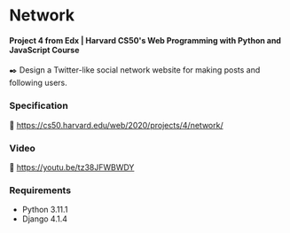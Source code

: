 # Network

#### Project 4 from Edx | Harvard CS50's Web Programming with Python and JavaScript Course

✒️ Design a Twitter-like social network website for making posts and following users.


### Specification

🚀 https://cs50.harvard.edu/web/2020/projects/4/network/

### Video

🚀 https://youtu.be/tz38JFWBWDY

### Requirements

* Python 3.11.1
* Django 4.1.4

